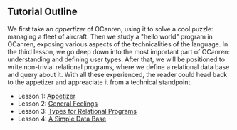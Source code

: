 ## Tutorial Outline

We first take an _appertizer_ of OCanren, using it to solve a cool puzzle:
 managing a fleet of aircraft. Then we study a "hello world" program in OCanren,
 exposing various aspects of the technicalities of the language. In the third lesson, 
 we go deep down into the most important part of OCanren: understanding and defining 
 user types. After that, we will be positioned to write non-trivial relational programs, where we define 
 a relational data base and query about it. With all these experienced, the reader 
 could head back to the appetizer and appreaciate it from a technical standpoint. 

- Lesson 1: [Appetizer](aircraft_fleet)
- Lesson 2: [General Feelings](./helloWorld)
- Lesson 3: [Types for Relational Programs](./digTypes)
- Lesson 4: [A Simple Data Base](./ascii_ctrl_db)

